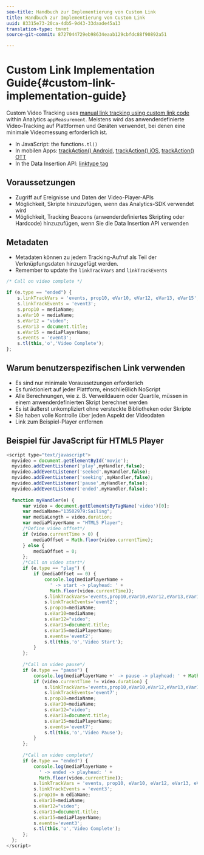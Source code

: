 ```yaml
---
seo-title: Handbuch zur Implementierung von Custom Link
title: Handbuch zur Implementierung von Custom Link
uuid: 83315e73-20ca-4db5-9d43-33daade45a13
translation-type: tm+mt
source-git-commit: 8727044729eb98634eaab129cbfdc88f90892a51

---
```



# Custom Link Implementation Guide{#custom-link-implementation-guide}

Custom Video Tracking uses [manual link tracking using custom link code](https://marketing.adobe.com/resources/help/en_US/sc/implement/link_manual.html) within Analytics `appMeasurement`. Meistens wird das anwenderdefinierte Video-Tracking auf Plattformen und Geräten verwendet, bei denen eine minimale Videomessung erforderlich ist.

* In JavaScript: the  function`s.tl()`
* In mobilen Apps: [trackAction() Android](https://marketing.adobe.com/resources/help/en_US/mobile/android/actions.html), [trackAction() iOS](https://marketing.adobe.com/resources/help/en_US/mobile/ios/actions.html), [trackAction() OTT](/help/sdk-implement/analytics-with-ott/track-app-actions.md)
* In the Data Insertion API: [linktype tag](https://github.com/AdobeDocs/analytics-1.4-apis/blob/master/docs/data-insertion-api/reference/r_supported_tags.md)

## Voraussetzungen

* Zugriff auf Ereignisse und Daten der Video-Player-APIs
* Möglichkeit, Skripte hinzuzufügen, wenn das Analytics-SDK verwendet wird
* Möglichkeit, Tracking Beacons (anwenderdefiniertes Skripting oder Hardcode) hinzuzufügen, wenn Sie die Data Insertion API verwenden

## Metadaten

* Metadaten können zu jedem Tracking-Aufruf als Teil der Verknüpfungsdaten hinzugefügt werden.
* Remember to update the `linkTrackVars` and `linkTrackEvents`

```javascript
/* Call on video complete */ 
 
if (e.type == "ended") {  
    s.linkTrackVars = 'events, prop10, eVar10, eVar12, eVar13, eVar15'; 
    s.linkTrackEvents = 'event3'; 
    s.prop10 = mediaName; 
    s.eVar10 = mediaName; 
    s.eVar12 = "video"; 
    s.eVar13 = document.title; 
    s.eVar15 = mediaPlayerName; 
    s.events = 'event3'; 
    s.tl(this,'o','Video Complete'); 
};
```

## Warum benutzerspezifischen Link verwenden

* Es sind nur minimale Voraussetzungen erforderlich
* Es funktioniert auf jeder Plattform, einschließlich NoScript
* Alle Berechnungen, wie z. B. Verweildauern oder Quartile, müssen in einem anwenderdefinierten Skript berechnet werden
* Es ist äußerst unkompliziert ohne versteckte Bibliotheken oder Skripte
* Sie haben volle Kontrolle über jeden Aspekt der Videodaten
* Link zum Beispiel-Player entfernen

## Beispiel für JavaScript für HTML5 Player

```javascript
<script type="text/javascript"> 
  myvideo = document.getElementById('movie'); 
  myvideo.addEventListener('play',myHandler,false); 
  myvideo.addEventListener('seeked',myHandler,false); 
  myvideo.addEventListener('seeking',myHandler,false); 
  myvideo.addEventListener('pause',myHandler,false); 
  myvideo.addEventListener('ended',myHandler,false); 
   
  function myHandler(e) { 
      var video = document.getElementsByTagName('video')[0]; 
      var mediaName="13502979:Sailing"; 
      var mediaLength = video.duration; 
      var mediaPlayerName = "HTML5 Player"; 
      /*Define video offset*/ 
      if (video.currentTime > 0) { 
          mediaOffset = Math.floor(video.currentTime); 
      } else { 
          mediaOffset = 0; 
      }; 
      /*Call on video start*/ 
      if (e.type == "play") { 
          if (mediaOffset == 0) { 
              console.log(mediaPlayerName + 
                ' -> start -> playhead: ' +  
                Math.floor(video.currentTime)); 
              s.linkTrackVars='events,prop10,eVar10,eVar12,eVar13,eVar15'; 
              s.linkTrackEvents='event2'; 
              s.prop10=mediaName; 
              s.eVar10=mediaName; 
              s.eVar12="video"; 
              s.eVar13=document.title; 
              s.eVar15=mediaPlayerName; 
              s.events='event2'; 
              s.tl(this,'o','Video Start'); 
          } 
      }; 
   
      /*Call on video pause*/ 
      if (e.type == "pause") { 
          console.log(mediaPlayerName +' -> pause -> playhead: ' + Math.floor(video.currentTime)); 
          if (video.currentTime != video.duration) { 
              s.linkTrackVars='events,prop10,eVar10,eVar12,eVar13,eVar15'; 
              s.linkTrackEvents='event7'; 
              s.prop10=mediaName; 
              s.eVar10=mediaName; 
              s.eVar12="video"; 
              s.eVar13=document.title; 
              s.eVar15=mediaPlayerName; 
              s.events='event7'; 
              s.tl(this,'o','Video Pause'); 
          } 
      }; 
   
      /*Call on video complete*/ 
      if (e.type == "ended") { 
          console.log(mediaPlayerName + 
            ' -> ended -> playhead: ' + 
            Math.floor(video.currentTime)); 
          s.linkTrackVars = 'events, prop10, eVar10, eVar12, eVar13, eVar15'; 
          s.linkTrackEvents = 'event3'; 
          s.prop10= m ediaName; 
          s.eVar10=mediaName; 
          s.eVar12="video"; 
          s.eVar13=document.title; 
          s.eVar15=mediaPlayerName; 
          s.events='event3'; 
          s.tl(this,'o','Video Complete'); 
      }; 
  }; 
</script>
```

